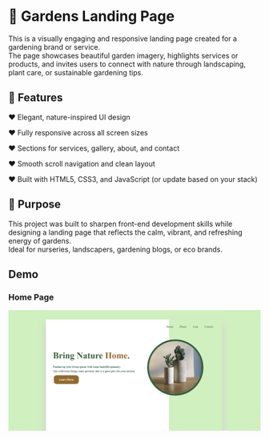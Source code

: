 #  🌿 Gardens Landing Page
This is a visually engaging and responsive landing page created for a gardening brand or service.
<br/>
The page showcases beautiful garden imagery, highlights services or products, and invites users to connect with nature through landscaping, plant care, or sustainable gardening tips.
##  🌼 Features
♥ Elegant, nature-inspired UI design

♥ Fully responsive across all screen sizes

♥ Sections for services, gallery, about, and contact

♥ Smooth scroll navigation and clean layout

♥ Built with HTML5, CSS3, and JavaScript (or update based on your stack)

## 🌱 Purpose
This project was built to sharpen front-end development skills while designing a landing page that reflects the calm, vibrant, and refreshing energy of gardens. 
<br/> Ideal for nurseries, landscapers, gardening blogs, or eco brands.

## Demo
### Home Page
![Alt text](https://raw.githubusercontent.com/Biwott362/Gardens-Landing-Page-/refs/heads/main/Screenshot%202025-04-25%20130711.png)
